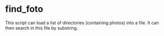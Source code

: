 # find_foto

This script can load a list of directories (containing photos) into a file. It can then search in this file by substring.
